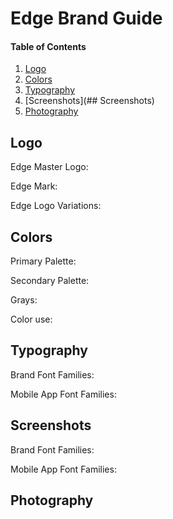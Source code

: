 # Edge Brand Guide

#### Table of Contents
1. [Logo](#Logo)
2. [Colors](#Colors)
3. [Typography](#Typography)
4. [Screenshots](## Screenshots)
5. [Photography](#Photography)

## Logo

Edge Master Logo:


Edge Mark:


Edge Logo Variations:


## Colors

Primary Palette:


Secondary Palette:


Grays:


Color use:


## Typography

Brand Font Families:


Mobile App Font Families:



## Screenshots

Brand Font Families:


Mobile App Font Families:


## Photography






